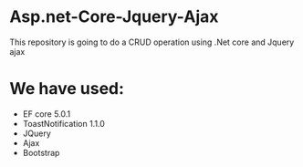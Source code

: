 # Asp.net-Core-Jquery-Ajax
This repository is going to do a CRUD operation using .Net core and Jquery ajax

# We have used:

- EF core 5.0.1
- ToastNotification 1.1.0
- JQuery
- Ajax
- Bootstrap